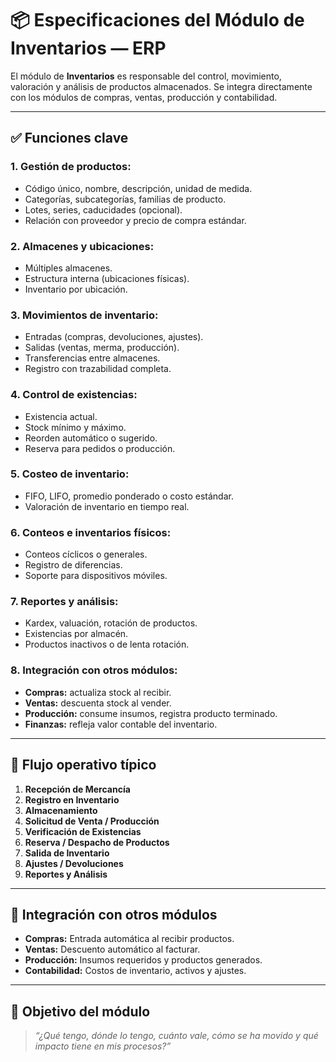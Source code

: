 
# 📦 Especificaciones del Módulo de Inventarios — ERP

El módulo de **Inventarios** es responsable del control, movimiento, valoración y análisis de productos almacenados. Se integra directamente con los módulos de compras, ventas, producción y contabilidad.

---

## ✅ Funciones clave

### 1. Gestión de productos:
- Código único, nombre, descripción, unidad de medida.
- Categorías, subcategorías, familias de producto.
- Lotes, series, caducidades (opcional).
- Relación con proveedor y precio de compra estándar.

### 2. Almacenes y ubicaciones:
- Múltiples almacenes.
- Estructura interna (ubicaciones físicas).
- Inventario por ubicación.

### 3. Movimientos de inventario:
- Entradas (compras, devoluciones, ajustes).
- Salidas (ventas, merma, producción).
- Transferencias entre almacenes.
- Registro con trazabilidad completa.

### 4. Control de existencias:
- Existencia actual.
- Stock mínimo y máximo.
- Reorden automático o sugerido.
- Reserva para pedidos o producción.

### 5. Costeo de inventario:
- FIFO, LIFO, promedio ponderado o costo estándar.
- Valoración de inventario en tiempo real.

### 6. Conteos e inventarios físicos:
- Conteos cíclicos o generales.
- Registro de diferencias.
- Soporte para dispositivos móviles.

### 7. Reportes y análisis:
- Kardex, valuación, rotación de productos.
- Existencias por almacén.
- Productos inactivos o de lenta rotación.

### 8. Integración con otros módulos:
- **Compras:** actualiza stock al recibir.
- **Ventas:** descuenta stock al vender.
- **Producción:** consume insumos, registra producto terminado.
- **Finanzas:** refleja valor contable del inventario.

---

## 🔄 Flujo operativo típico

1. **Recepción de Mercancía**  
2. **Registro en Inventario**  
3. **Almacenamiento**  
4. **Solicitud de Venta / Producción**  
5. **Verificación de Existencias**  
6. **Reserva / Despacho de Productos**  
7. **Salida de Inventario**  
8. **Ajustes / Devoluciones**  
9. **Reportes y Análisis**

---

## 🔁 Integración con otros módulos

- **Compras:** Entrada automática al recibir productos.
- **Ventas:** Descuento automático al facturar.
- **Producción:** Insumos requeridos y productos generados.
- **Contabilidad:** Costos de inventario, activos y ajustes.

---

## 🎯 Objetivo del módulo

> _“¿Qué tengo, dónde lo tengo, cuánto vale, cómo se ha movido y qué impacto tiene en mis procesos?”_
